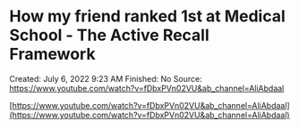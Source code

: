 # How my friend ranked 1st at Medical School - The Active Recall Framework

Created: July 6, 2022 9:23 AM
Finished: No
Source: https://www.youtube.com/watch?v=fDbxPVn02VU&ab_channel=AliAbdaal

[https://www.youtube.com/watch?v=fDbxPVn02VU&ab_channel=AliAbdaal](https://www.youtube.com/watch?v=fDbxPVn02VU&ab_channel=AliAbdaal)